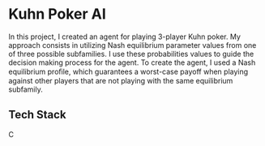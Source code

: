 # Kuhn Poker AI

In this project, I created an agent for playing 3-player Kuhn poker. My approach consists in utilizing Nash equilibrium parameter values from one of three possible subfamilies. I use these probabilities values to guide the decision making process for the agent. To create the agent, I used a Nash equilibrium proﬁle, which guarantees a worst-case payoff when playing against other players that are not playing with the same equilibrium subfamily. 

## Tech Stack
C 



